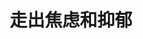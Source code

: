 ---
title: 走出焦虑和抑郁
tags: [介绍, 孤独症, ASD]
color: warning
description: 那个拖了1年的抑郁对策文
external_url: http://mp.weixin.qq.com/s?__biz=MzIyMzgyMjY5NQ==&amp;mid=2247484060&amp;idx=1&amp;sn=a69f81e2f505c8872291079d843a0eb0&amp;chksm=e8191494df6e9d824f722042e723b133df45f4059757062b94ba665a143c7734d2a37e23ca1b&amp;scene=27#wechat_redirect
---